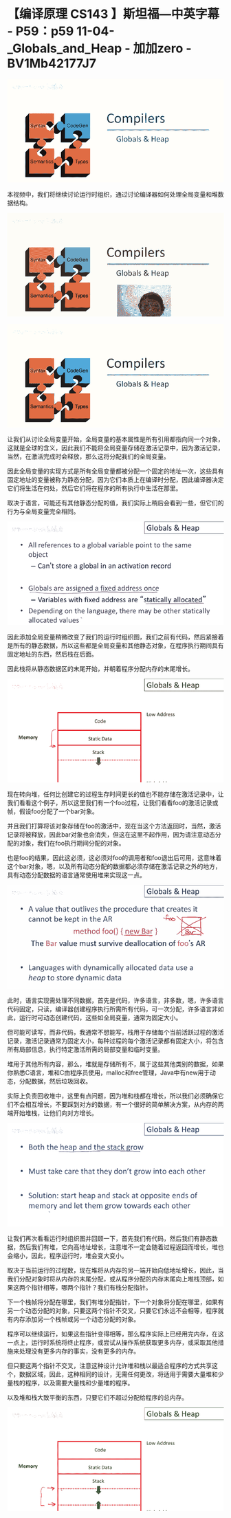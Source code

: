# 【编译原理 CS143 】斯坦福—中英字幕 - P59：p59 11-04-_Globals_and_Heap - 加加zero - BV1Mb42177J7

![](img/42af3b5581617dfe863eb1091327872f_0.png)

本视频中，我们将继续讨论运行时组织，通过讨论编译器如何处理全局变量和堆数据结构。

![](img/42af3b5581617dfe863eb1091327872f_2.png)

![](img/42af3b5581617dfe863eb1091327872f_3.png)

让我们从讨论全局变量开始，全局变量的基本属性是所有引用都指向同一个对象，这就是全球的含义，因此我们不能将全局变量存储在激活记录中，因为激活记录，当然，在激活完成时会释放，那么这将分配我们的全局变量。

因此全局变量的实现方式是所有全局变量都被分配一个固定的地址一次，这些具有固定地址的变量被称为静态分配，因为它们本质上在编译时分配，因此编译器决定它们将生活在何处，然后它们将在程序的所有执行中生活在那里。

取决于语言，可能还有其他静态分配的值，我们实际上稍后会看到一些，但它们的行为与全局变量完全相同。

![](img/42af3b5581617dfe863eb1091327872f_5.png)

因此添加全局变量稍微改变了我们的运行时组织图，我们之前有代码，然后紧接着是所有的静态数据，所以这些都是全局变量和其他静态对象，在程序执行期间具有固定地址的东西，然后栈在后面。

因此栈将从静态数据区的末尾开始，并朝着程序分配内存的末尾增长。

![](img/42af3b5581617dfe863eb1091327872f_7.png)

现在转向堆，任何比创建它的过程生存时间更长的值也不能存储在激活记录中，让我们看看这个例子，所以这里我们有一个foo过程，让我们看看foo的激活记录或帧，假设foo分配了一个bar对象。

并且我们打算将该对象存储在foo的激活中，现在当这个方法返回时，当然，激活记录将被释放，因此bar对象也会消失，但这在这里不起作用，因为请注意动态分配的对象，我们在foo执行期间分配的对象。

也是foo的结果，因此这必须，这必须对foo的调用者和foo退出后可用，这意味着这个bar对象，嗯，以及所有动态分配的数据都必须存储在激活记录之外的地方，具有动态分配数据的语言通常使用堆来实现这一点。



![](img/42af3b5581617dfe863eb1091327872f_9.png)

此时，语言实现需处理不同数据，首先是代码，许多语言，非多数，嗯，许多语言代码固定，只读，编译器创建程序执行所需所有代码，可一次分配，许多语言非如此，运行时可动态创建代码，这些如全局变量，通常为固定大小。

但可能可读写，而非代码，我通常不想能写，栈用于存储每个当前活跃过程的激活记录，激活记录通常为固定大小，每种过程的每个激活记录都有固定大小，将包含所有局部信息，执行特定激活所需的局部变量和临时变量。

堆用于其他所有内容，那么，堆就是存储所有不，属于这些其他类别的数据，如果你熟悉C语言，堆和C由程序员使用，malloc和free管理，Java中有new用于动态，分配数据，然后垃圾回收。

实际上负责回收堆中，这里有点问题，因为堆和栈都在增长，所以我们必须确保它们不会相互增长，不要踩到对方的数据，有一个很好的简单解决方案，从内存的两端开始堆栈，让他们向对方增长。



![](img/42af3b5581617dfe863eb1091327872f_11.png)

让我们再次看看运行时组织图并回顾一下，首先我们有代码，然后我们有静态数据，然后我们有堆，它向高地址增长，注意堆不一定会随着过程返回而增长，堆也会缩小，因此，程序运行时，堆会变大变小。

取决于当前运行的过程数，现在堆将从内存的另一端开始向低地址增长，因此，当我们分配对象时将从内存的末尾分配，或从程序分配的内存末尾向上堆栈顶部，如果这两个指针相等，哪两个指针？我们有栈分配指针。

下一个栈帧将分配在哪里，我们有堆分配指针，下一个对象将分配在哪里，如果有另一个动态分配的对象，只要这两个指针不交叉，只要它们永远不会相等，程序就有内存添加另一个栈帧或另一个动态分配的对象。

程序可以继续运行，如果这些指针变得相等，那么程序实际上已经用完内存，在这一点上，运行时系统将终止程序，或尝试从操作系统获取更多内存，或采取其他措施来处理没有更多内存的事实，没有更多的内存。

但只要这两个指针不交叉，注意这种设计允许堆和栈以最适合程序的方式共享这个，数据区域，因此，这种相同的设计，无需任何更改，将适用于需要大量堆和少量栈的程序，以及需要大量栈和少量堆的程序。

以及堆和栈大致平衡的东西，只要它们不超过分配给程序的总内存。

![](img/42af3b5581617dfe863eb1091327872f_13.png)